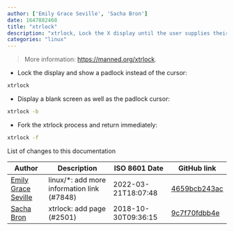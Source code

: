 ```yaml
---
author: ['Emily Grace Seville', 'Sacha Bron']
date: 1647882468
title: "xtrlock"
description: "xtrlock, Lock the X display until the user supplies their password."
categories: "linux"
---
```

> More information: <https://manned.org/xtrlock>.

- Lock the display and show a padlock instead of the cursor:

```bash
xtrlock
```

- Display a blank screen as well as the padlock cursor:

```bash
xtrlock -b
```

- Fork the xtrlock process and return immediately:

```bash
xtrlock -f
```
List of changes to this documentation


Author | Description | ISO 8601 Date | GitHub link
------|-----|-----|-----
[Emily Grace Seville](mailto:emilyseville7cf@gmail.com) | linux/*: add more information link (#7848) | 2022-03-21T18:07:48 | [4659bcb243ac](https://github.com/tldr-pages/tldr/commit/4659bcb243ac572c9e0c95117097801f1e62bda4)
[Sacha Bron](mailto:BinaryBrain@users.noreply.github.com) | xtrlock: add page (#2501) | 2018-10-30T09:36:15 | [9c7f70fdbb4e](https://github.com/tldr-pages/tldr/commit/9c7f70fdbb4ebf7ba82edab90f2c3591f7f6e552)

